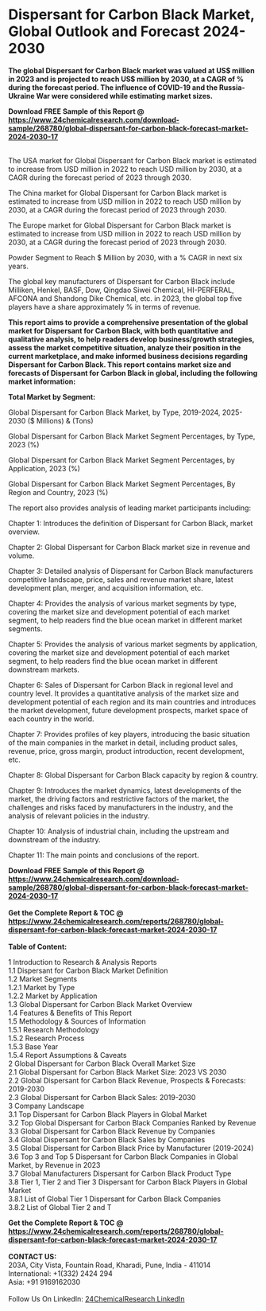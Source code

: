 <h1>Dispersant for Carbon Black Market, Global Outlook and Forecast 2024-2030</h1><p><strong>The global Dispersant for Carbon Black market was valued at US$ million in 2023 and is projected to reach US$ million by 2030, at a CAGR of % during the forecast period. The influence of COVID-19 and the Russia-Ukraine War were considered while estimating market sizes.</strong></p><p>
</p><p></p><div><b>Download FREE Sample of this Report @ 
            <a href="https://www.24chemicalresearch.com/download-sample/268780/global-dispersant-for-carbon-black-forecast-market-2024-2030-17">
            https://www.24chemicalresearch.com/download-sample/268780/global-dispersant-for-carbon-black-forecast-market-2024-2030-17</a></b></div><br><p>
</p><p>The USA market for Global Dispersant for Carbon Black market is estimated to increase from USD million in 2022 to reach USD million by 2030, at a CAGR during the forecast period of 2023 through 2030.</p><p>
</p><p>The China market for Global Dispersant for Carbon Black market is estimated to increase from USD million in 2022 to reach USD million by 2030, at a CAGR during the forecast period of 2023 through 2030.</p><p>
</p><p>The Europe market for Global Dispersant for Carbon Black market is estimated to increase from USD million in 2022 to reach USD million by 2030, at a CAGR during the forecast period of 2023 through 2030.</p><p>
Powder Segment to Reach $ Million by 2030, with a % CAGR in next six years.</p><p>
The global key manufacturers of Dispersant for Carbon Black include Milliken, Henkel, BASF, Dow, Qingdao Siwei Chemical, HI-PERFERAL, AFCONA and Shandong Dike Chemical, etc. in 2023, the global top five players have a share approximately % in terms of revenue.</p><p>
<strong>This report aims to provide a comprehensive presentation of the global market for Dispersant for Carbon Black, with both quantitative and qualitative analysis, to help readers develop business/growth strategies, assess the market competitive situation, analyze their position in the current marketplace, and make informed business decisions regarding Dispersant for Carbon Black. This report contains market size and forecasts of Dispersant for Carbon Black in global, including the following market information:</strong></p><p>
</p><p>
<strong>Total Market by Segment:</strong></p><p>
Global Dispersant for Carbon Black Market, by Type, 2019-2024, 2025-2030 ($ Millions) &amp; (Tons)</p><p>
Global Dispersant for Carbon Black Market Segment Percentages, by Type, 2023 (%)</p><p>
</p><p>
Global Dispersant for Carbon Black Market Segment Percentages, by Application, 2023 (%)</p><p>
</p><p>
Global Dispersant for Carbon Black Market Segment Percentages, By Region and Country, 2023 (%)</p><p>
</p><p>
The report also provides analysis of leading market participants including:</p><p>
</p><p>
</p><p>
Chapter 1: Introduces the definition of Dispersant for Carbon Black, market overview.</p><p>
Chapter 2: Global Dispersant for Carbon Black market size in revenue and volume.</p><p>
Chapter 3: Detailed analysis of Dispersant for Carbon Black manufacturers competitive landscape, price, sales and revenue market share, latest development plan, merger, and acquisition information, etc.</p><p>
Chapter 4: Provides the analysis of various market segments by type, covering the market size and development potential of each market segment, to help readers find the blue ocean market in different market segments.</p><p>
Chapter 5: Provides the analysis of various market segments by application, covering the market size and development potential of each market segment, to help readers find the blue ocean market in different downstream markets.</p><p>
Chapter 6: Sales of Dispersant for Carbon Black in regional level and country level. It provides a quantitative analysis of the market size and development potential of each region and its main countries and introduces the market development, future development prospects, market space of each country in the world.</p><p>
Chapter 7: Provides profiles of key players, introducing the basic situation of the main companies in the market in detail, including product sales, revenue, price, gross margin, product introduction, recent development, etc.</p><p>
Chapter 8: Global Dispersant for Carbon Black capacity by region &amp; country.</p><p>
Chapter 9: Introduces the market dynamics, latest developments of the market, the driving factors and restrictive factors of the market, the challenges and risks faced by manufacturers in the industry, and the analysis of relevant policies in the industry.</p><p>
Chapter 10: Analysis of industrial chain, including the upstream and downstream of the industry.</p><p>
Chapter 11: The main points and conclusions of the report.</p><div><b>Download FREE Sample of this Report @ 
            <a href="https://www.24chemicalresearch.com/download-sample/268780/global-dispersant-for-carbon-black-forecast-market-2024-2030-17">
            https://www.24chemicalresearch.com/download-sample/268780/global-dispersant-for-carbon-black-forecast-market-2024-2030-17</a></b></div><br><div><b>Get the Complete Report & TOC @ 
            <a href="https://www.24chemicalresearch.com/reports/268780/global-dispersant-for-carbon-black-forecast-market-2024-2030-17">
            https://www.24chemicalresearch.com/reports/268780/global-dispersant-for-carbon-black-forecast-market-2024-2030-17</a></b></div><br>
            <b>Table of Content:</b><p>1 Introduction to Research & Analysis Reports<br />
    1.1 Dispersant for Carbon Black Market Definition<br />
    1.2 Market Segments<br />
        1.2.1 Market by Type<br />
        1.2.2 Market by Application<br />
    1.3 Global Dispersant for Carbon Black Market Overview<br />
    1.4 Features & Benefits of This Report<br />
    1.5 Methodology & Sources of Information<br />
        1.5.1 Research Methodology<br />
        1.5.2 Research Process<br />
        1.5.3 Base Year<br />
        1.5.4 Report Assumptions & Caveats<br />
2 Global Dispersant for Carbon Black Overall Market Size<br />
    2.1 Global Dispersant for Carbon Black Market Size: 2023 VS 2030<br />
    2.2 Global Dispersant for Carbon Black Revenue, Prospects & Forecasts: 2019-2030<br />
    2.3 Global Dispersant for Carbon Black Sales: 2019-2030<br />
3 Company Landscape<br />
    3.1 Top Dispersant for Carbon Black Players in Global Market<br />
    3.2 Top Global Dispersant for Carbon Black Companies Ranked by Revenue<br />
    3.3 Global Dispersant for Carbon Black Revenue by Companies<br />
    3.4 Global Dispersant for Carbon Black Sales by Companies<br />
    3.5 Global Dispersant for Carbon Black Price by Manufacturer (2019-2024)<br />
    3.6 Top 3 and Top 5 Dispersant for Carbon Black Companies in Global Market, by Revenue in 2023<br />
    3.7 Global Manufacturers Dispersant for Carbon Black Product Type<br />
    3.8 Tier 1, Tier 2 and Tier 3 Dispersant for Carbon Black Players in Global Market<br />
        3.8.1 List of Global Tier 1 Dispersant for Carbon Black Companies<br />
        3.8.2 List of Global Tier 2 and T</p><div><b>Get the Complete Report & TOC @ 
            <a href="https://www.24chemicalresearch.com/reports/268780/global-dispersant-for-carbon-black-forecast-market-2024-2030-17">
            https://www.24chemicalresearch.com/reports/268780/global-dispersant-for-carbon-black-forecast-market-2024-2030-17</a></b></div><br><b>CONTACT US:</b><br>
            203A, City Vista, Fountain Road, Kharadi, Pune, India - 411014<br>
            International: +1(332) 2424 294<br>
            Asia: +91 9169162030 <br><br>
            Follow Us On LinkedIn: <a href="https://www.linkedin.com/company/24chemicalresearch/">24ChemicalResearch LinkedIn</a>